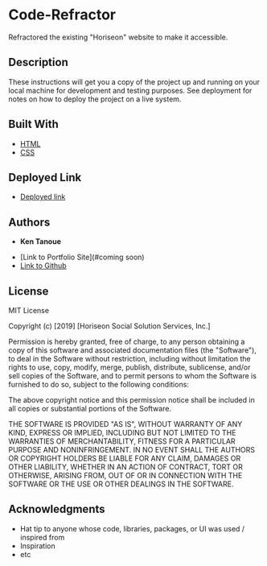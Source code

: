 # Code-Refractor

Refractored the existing "Horiseon" website to make it accessible.

## Description

These instructions will get you a copy of the project up and running on your local machine for development and testing purposes. See deployment for notes on how to deploy the project on a live system.


## Built With

* [HTML](https://developer.mozilla.org/en-US/docs/Web/HTML)
* [CSS](https://developer.mozilla.org/en-US/docs/Web/CSS)

## Deployed Link

* [Deployed link](https://kent28808.github.io/Code-Refractor/)


## Authors

* **Ken Tanoue** 

- [Link to Portfolio Site](#coming soon)
- [Link to Github](https://github.com/kent28808/)

## License

MIT License

Copyright (c) [2019] [Horiseon Social Solution Services, Inc.]

Permission is hereby granted, free of charge, to any person obtaining a copy
of this software and associated documentation files (the "Software"), to deal
in the Software without restriction, including without limitation the rights
to use, copy, modify, merge, publish, distribute, sublicense, and/or sell
copies of the Software, and to permit persons to whom the Software is
furnished to do so, subject to the following conditions:

The above copyright notice and this permission notice shall be included in all
copies or substantial portions of the Software.

THE SOFTWARE IS PROVIDED "AS IS", WITHOUT WARRANTY OF ANY KIND, EXPRESS OR
IMPLIED, INCLUDING BUT NOT LIMITED TO THE WARRANTIES OF MERCHANTABILITY,
FITNESS FOR A PARTICULAR PURPOSE AND NONINFRINGEMENT. IN NO EVENT SHALL THE
AUTHORS OR COPYRIGHT HOLDERS BE LIABLE FOR ANY CLAIM, DAMAGES OR OTHER
LIABILITY, WHETHER IN AN ACTION OF CONTRACT, TORT OR OTHERWISE, ARISING FROM,
OUT OF OR IN CONNECTION WITH THE SOFTWARE OR THE USE OR OTHER DEALINGS IN THE
SOFTWARE.

## Acknowledgments

* Hat tip to anyone whose code, libraries, packages, or UI was used  / inspired from
* Inspiration
* etc